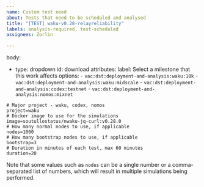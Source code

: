 ```yaml
---
name: Custom test need
about: Tests that need to be scheduled and analysed
title: "[TEST] waku-v0.28-relayreliability"
labels: analysis-required, test-scheduled
assignees: Zorlin

---
```


<!-- Please fill out the following form to request a deployment/test. -->

body:
- type: dropdown
  id: download
  attributes:
    label: Select a milestone that this work affects
    options:
      - `vac:dst:deployment-and-analysis:waku:10k`
      - `vac:dst:deployment-and-analysis:waku:midscale`
      - `vac:dst:deployment-and-analysis:codex:testnet`
      - `vac:dst:deployment-and-analysis:nomos:mixnet`

```
# Major project - waku, codex, nomos
project=waku
# Docker image to use for the simulations
image=soutullostatus/nwaku-jq-curl:v0.28.0
# How many normal nodes to use, if applicable
nodes=1000
# How many bootstrap nodes to use, if applicable
bootstrap=3
# Duration in minutes of each test, max 60 minutes
duration=20
```

Note that some values such as `nodes` can be a single number or a comma-separated list of numbers, which will result in multiple simulations being performed.
